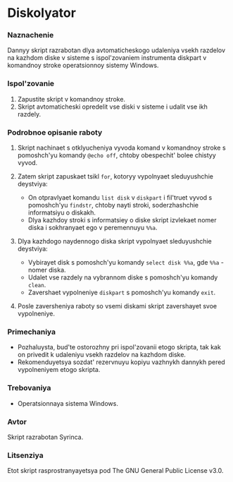 # Diskolyator
### Naznachenie
Dannyy skript razrabotan dlya avtomaticheskogo udaleniya vsekh razdelov na kazhdom diske v sisteme s ispol'zovaniem instrumenta diskpart v komandnoy stroke operatsionnoy sistemy Windows.

### Ispol'zovanie
1. Zapustite skript v komandnoy stroke.
2. Skript avtomaticheski opredelit vse diski v sisteme i udalit vse ikh razdely.

### Podrobnoe opisanie raboty
1. Skript nachinaet s otklyucheniya vyvoda komand v komandnoy stroke s pomoshch'yu komandy `@echo off`, chtoby obespechit' bolee chistyy vyvod.

2. Zatem skript zapuskaet tsikl `for`, kotoryy vypolnyaet sleduyushchie deystviya:
   - On otpravlyaet komandu `list disk` v `diskpart` i fil'truet vyvod s pomoshch'yu `findstr`, chtoby nayti stroki, soderzhashchie informatsiyu o diskakh.
   - Dlya kazhdoy stroki s informatsiey o diske skript izvlekaet nomer diska i sokhranyaet ego v peremennuyu `%%a`.

3. Dlya kazhdogo naydennogo diska skript vypolnyaet sleduyushchie deystviya:
   - Vybirayet disk s pomoshch'yu komandy `select disk %%a`, gde `%%a` - nomer diska.
   - Udalet vse razdely na vybrannom diske s pomoshch'yu komandy `clean`.
   - Zavershaet vypolneniye `diskpart` s pomoshch'yu komandy `exit`.

4. Posle zaversheniya raboty so vsemi diskami skript zavershayet svoe vypolneniye.

### Primechaniya
- Pozhaluysta, bud'te ostorozhny pri ispol'zovanii etogo skripta, tak kak on privedit k udaleniyu vsekh razdelov na kazhdom diske.
- Rekomenduyetsya sozdat' rezervnuyu kopiyu vazhnykh dannykh pered vypolneniyem etogo skripta.

### Trebovaniya
- Operatsionnaya sistema Windows.

### Avtor
Skript razrabotan Syrinca.

### Litsenziya
Etot skript rasprostranyayetsya pod The GNU General Public License v3.0.
